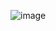 ![image](https://github.com/jared6600cc/GBDK-Lab/assets/135299193/abe14232-c162-42f2-9434-05068563ff56)
